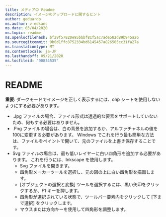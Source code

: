 ```yaml
---
title: メディアの Readme
description: イメージのアップロードに関するヒント
author: geduardo
ms.author: v-edsanc
ms.date: 03/04/2020
ms.topic: readme
ms.openlocfilehash: bf28f57820e95bbbf81f5ac7ade582d89b945a26
ms.sourcegitcommit: 9b0d1ffc8752334bd6145457a826505cc31fa27a
ms.translationtype: MT
ms.contentlocale: ja-JP
ms.lasthandoff: 09/21/2020
ms.locfileid: "90834535"
---
```

# <a name="readme"></a>README
**重要**: ダークモードでイメージを正しく表示するには、ohp シートを使用しないようにする必要があります。
- .Jpg ファイルの場合、ファイル形式は透過的な要素をサポートしていないため、何もする必要はありません。
- .Png ファイルの場合は、白の背景を追加するか、アルファチャネルの値を100に変更する必要があります。 Windows でこれを行う最も簡単な方法は、ファイルをペイントで開いて、元のファイルを上書き保存することです。
- Svg ファイルの場合は、最も低いレイヤーに白い四角形を追加する必要があります。 これを行うには、Inkscape を使用します。
  - Svg ファイルを開きます。
  - 四角形メーカーツールを選択し、元の図の上に白い四角形を描画します。
  - [オブジェクトの選択と変換] ツールを選択するには、黒い矢印をクリックするか、F1 キーを押します。
  - 四角形が選択されている状態で、ツールバー要素内をクリックして [下まで選択] をクリックします。
  - マウスまたは方向キーを使用して四角形を調整します。
